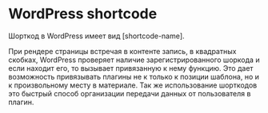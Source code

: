 # WordPress shortcode

Шорткод в WordPress имеет вид [shortcode-name].

При рендере страницы встречая в контенте запись, в квадратных скобках, WordPress проверяет наличие зарегистрированного шоркода и если находит его, то вызывает привязанную к нему функцию. Это дает возможность привязывать плагины не к только к позиции шаблона, но и к произвольному месту в материале. Так же использование шорткодов это быстрый способ организации передачи данных от пользователя в плагин.

